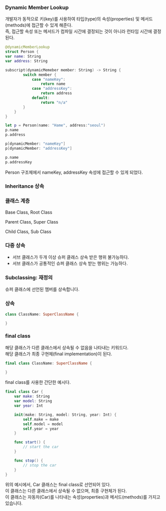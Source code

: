 ### Dynamic Member Lookup

개발자가 동적으로 키(key)를 사용하여 타입(type)의 속성(properties) 및
메서드(methods)에 접근할 수 있게 해준다.<br>
즉, 접근할 속성 또는 메서드가 컴파일 시간에 결정되는 것이 아니라 런타임 시간에 결정된다.

```swift
@dynamicMemberLookup
struct Person {
var name: String
var address: String

subscript(dynamicMemeber member: String) -> String {
        switch member {
            case "nameKey":
                return name
            case "addressKey":
                return address
            default:
                return "n/a"
        }
    }
}

let p = Person(name: "Hame", address:"seoul")
p.name
p.address

p[dynamicMember: "nameKey"]
p[dynamicMember: "addressKey"]

p.name
p.addressKey

```
Person 구조체에서 nameKey, addressKey 속성에 접근할 수 있게 되었다.

### Inheritance 상속

### 클래스 계층

Base Class, Root Class

Parent Class, Super Class

Child Class, Sub Class

### 다중 상속

- 서브 클래스가 두개 이상 슈퍼 클래스 상속 받은 행위 불가능하다.
- 서브 클래스가 공통적인 슈퍼 클래스 상속 받는 행위는 가능하다.

### Subclassing: 재정의

슈퍼 클래스에 선언된 멤버를 상속합니다.

### 상속

```swift
class ClassName: SuperClassName {

}
```

### final class
해당 클래스가 다른 클래스에서 상속될 수 없음을 나타내는 키워드다.<br>
해당 클래스가 최종 구현체(final implementation)이 된다.

```swift
final class ClassName: SuperClassName {

}
```

final class를 사용한 간단한 예시다.
```swift
final class Car {
    var make: String
    var model: String
    var year: Int

    init(make: String, model: String, year: Int) {
        self.make = make
        self.model = model
        self.year = year
    }

    func start() {
        // start the car
    }

    func stop() {
        // stop the car
    }
}
```
위의 예시에서, Car 클래스는 final class로 선언되어 있다.<br>
이 클래스는 다른 클래스에서 상속될 수 없으며, 최종 구현체가 된다.<br>
이 클래스는 자동차(Car)를 나타내는 속성(properties)과 메서드(methods)를 가지고
있습니다.
